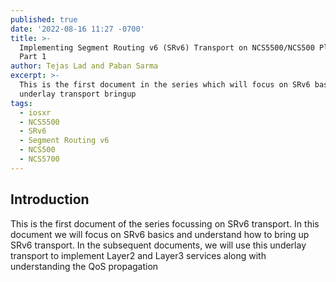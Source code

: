 ```yaml
---
published: true
date: '2022-08-16 11:27 -0700'
title: >-
  Implementing Segment Routing v6 (SRv6) Transport on NCS5500/NCS500 Platforms -
  Part 1
author: Tejas Lad and Paban Sarma
excerpt: >-
  This is the first document in the series which will focus on SRv6 basics and
  underlay transport bringup
tags:
  - iosxr
  - NCS5500
  - SRv6
  - Segment Routing v6
  - NCS500
  - NCS5700
---
```

## Introduction

This is the first document of the series focussing on SRv6 transport. In this document we will focus on SRv6 basics and understand how to bring up SRv6 transport. In the subsequent documents, we will use this underlay transport to implement Layer2 and Layer3 services along with understanding the QoS propagation
